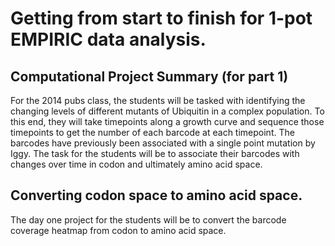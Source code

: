 # Getting from start to finish for 1-pot EMPIRIC data analysis.
## Computational Project Summary (for part 1)
For the 2014 pubs class, the students will be tasked with identifying the 
changing levels of different mutants of Ubiquitin in a complex population. To 
this end, they will take timepoints along a growth curve and sequence those
timepoints to get the number of each barcode at each timepoint. The barcodes
have previously been associated with a single point mutation by Iggy. The task
for the students will be to associate their barcodes with changes over time in
codon and ultimately amino acid space.

## Converting codon space to amino acid space. 
The day one project for the students will be to convert the barcode coverage 
heatmap from codon to amino acid space.